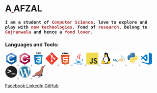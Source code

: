 <!DOCTYPE html>

<html>
<head>
  
  <meta http-equiv="Content-Type" content="text/html; charset=utf-8"/>
  <title>Abdullah Afzal</title>
  <LINK href="styles.css" rel="stylesheet" type="text/css">
    <script src="script.js"></script>
</head>

<body>


<div class="bgimg">
  <div class="topleft">
    <h1>
      A<a href="" class="typewrite" style="color: brown;" data-period="2000" data-type='[ "BDULLAH","YIN"]'>
        <span class="wrap"></span>
      </a> AFZAL
    </h1>
  </div>
  <div class="middle">
    <h4 style=" font-family: monospace;">I am a student of <span style="color: brown;">Computer Science</span>, love to explore and play with <span style="color: brown;">new technologies</span>. Fond of <span style="color: brown;">research</span>. Belong to <span style="color: brown;">Gujranwala</span> and hence a <span style="color: brown;">food lover</span>.</h4>
	<h3 align="left">Languages and Tools:</h3>
		<p align="left"> 
			<a href="https://en.wikipedia.org/wiki/C_(programming_language)" target="_blank"> <img src="./icon/c-original.svg" alt="c" width="40" height="40"/> </a>
			<a href="https://en.wikipedia.org/wiki/C%2B%2B" target="_blank"> <img src="icon/cplusplus-original.svg" alt="cplusplus" width="40" height="40"/> </a>
			<a href="https://en.wikipedia.org/wiki/CSS" target="_blank"> <img src="icon/css3-original-wordmark.svg" alt="css3" width="40" height="40"/> </a> 
			<a href="https://git-scm.com/" target="_blank"> <img src="icon/git-scm-icon.svg" alt="git" width="40" height="40"/> </a> 
			<a href="https://en.wikipedia.org/wiki/HTML" target="_blank"> <img src="icon/html5-original-wordmark.svg" alt="html5" width="40" height="40"/> </a> 
			<a href="https://www.java.com" target="_blank"> <img src="icon/java-original.svg" alt="java" width="40" height="40"/> </a> 
			<a href="https://developer.mozilla.org/en-US/docs/Web/JavaScript" target="_blank"> <img src="icon/javascript-original.svg" alt="javascript" width="40" height="40"/> </a> 
			<a href="https://www.linux.org/" target="_blank"> <img src="icon/linux-original.svg" alt="linux" width="40" height="40"/> </a> 
			<a href="https://www.mysql.com/" target="_blank"> <img src="icon/mysql-original-wordmark.svg" alt="mysql" width="40" height="40"/> </a> 
			<a href="https://www.python.org" target="_blank"> <img src="icon/python-original.svg" alt="python" width="40" height="40"/> </a>
			<a href="https://code.visualstudio.com/" target="_blank"> <img src="icon/visual-studio-code.png" alt="visual-studio-code" width="40" height="40"/> </a>
			<a href="https://en.wikipedia.org/wiki/Windows_Terminal" target="_blank"> <img src="icon/terminal.png" alt="terminal" width="40" height="40"/> </a>
			<a href="https://en.wikipedia.org/wiki/WordPress" target="_blank"> <img src="icon/wordpress.png" alt="terminal" width="40" height="40"/> </a>
			<a href="https://en.wikipedia.org/wiki/MariaDB" target="_blank"> <img src="icon/mariadb.png" alt="terminal" width="40" height="40"/> </a> 
		</p>

  </div>
  <div class="bottomleft">
    <a href="https://web.facebook.com/profile.php?id=100004274205785" target="blank">Facebook </a>
    <a href="https://www.linkedin.com/in/abdullah-afzal-5a5120176/" target="blank"> LinkedIn </a>
    <a href="https://github.com/abdullah-afzal" target="blank">GitHub </a>
  </div>
</div>

</body>
</html>
